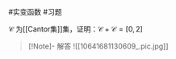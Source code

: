 #实变函数 #习题

$\mathcal{C}$ 为[[Cantor集]]集，证明：$\mathcal{C}+\mathcal{C}=[0,2]$

>[!Note]- 解答
![[10641681130609_.pic.jpg]]
